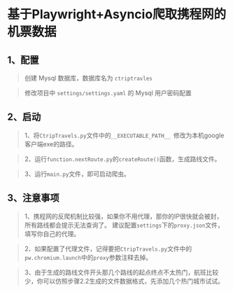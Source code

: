 # 基于Playwright+Asyncio爬取携程网的机票数据

## 1、配置
> 创建 Mysql 数据库，数据库名为 `ctriptravles`

> 修改项目中 `settings/settings.yaml` 的 Mysql 用户密码配置

## 2、启动

> 1、将`CtripTravels.py`文件中的`__EXECUTABLE_PATH__ `修改为本机google客户端exe的路径。

> 2、运行`function.nextRoute.py`的`createRoute()`函数，生成路线文件。

> 3、运行`main.py`文件，即可启动爬虫。

## 3、注意事项
> 1、携程网的反爬机制比较强，如果你不用代理，那你的IP很快就会被封，所有路线都会提示无法查询了。
> 建议配置`settings`下的`proxy.json`文件，填写你自己的代理。

> 2、如果配置了代理文件，记得要把`CtripTravels.py`文件中的`pw.chromium.launch`中的`proxy`参数注释去掉。

> 3、由于生成的路线文件开头那几个路线的起点终点不太热门，航班比较少，你可以仿照步骤2.2生成的文件数据格式，先添加几个热门城市试试。